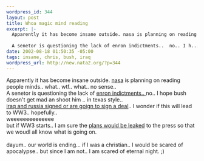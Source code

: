 ```yaml
--- 
wordpress_id: 344
layout: post
title: Whoa magic mind reading
excerpt: |-
  Apparently it has become insane outside. nasa is planning on reading people minds.. what.. wtf.. what.. no sense.. 
  
  A senetor is questioning the lack of enron indictments..  no.. I h...
date: 2002-08-18 01:50:35 -05:00
tags: insane, chris, bush, iraq
wordpress_url: http://new.nata2.org/?p=344
---
```

Apparently it has become insane outside. <a href="http://www.washtimes.com/national/20020817-704732.htm">nasa</a> is planning on reading people minds.. what.. wtf.. what.. no sense.. 
<br/>
A senetor is questioning the lack of <a href="http://channels.netscape.com/ns/news/ns/story.jsp?floc=FF-PLS-PLS&amp;id=404800070&amp;dt=20020816183900&amp;w=APO&amp;coview=">enron indictments.. </a> no.. I hope bush doesn't get mad an shoot him .. in texas style.. <br/>
<a href="http://story.news.yahoo.com/news?tmpl=story2&amp;cid=518&amp;u=/ap/20020817/ap_on_re_eu/russia_iraq_9&amp;printer=1">iraq and russia signed or are goign to sign a deal</a>.. I wonder if this will lead to WW3.. hopefully.. <br/>weeeeeeeeeeeeee<br/>
but if WW3 starts.. I am sure the <a href="http://tampatrib.com/nationworldnews/MGALJ9Y5W4D.html">plans would be leaked</a> to the press so that we woudl all know what is going on. <br/><br/>
dayum.. our world is ending... if I was a christian.. I would be scared of apocalypse.. but since I am not.. I am scared of eternal night. ;)

